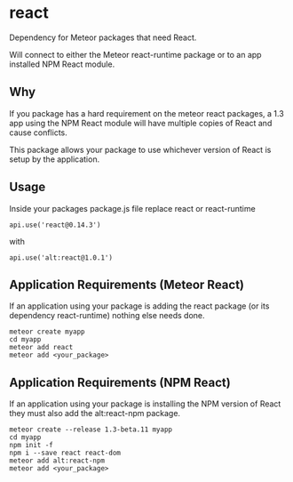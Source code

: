 # react

Dependency for Meteor packages that need React.

Will connect to either the Meteor react-runtime package or to an app installed NPM React module.

## Why

If you package has a hard requirement on the meteor react packages, a 1.3 app using the NPM React module will have multiple copies of React and cause conflicts.

This package allows your package to use whichever version of React is setup by the application.

## Usage

Inside your packages package.js file replace react or react-runtime

```
api.use('react@0.14.3')
```

with

```
api.use('alt:react@1.0.1')
```

## Application Requirements (Meteor React)

If an application using your package is adding the react package (or its dependency react-runtime) nothing else needs done.

```
meteor create myapp
cd myapp
meteor add react
meteor add <your_package>
```


## Application Requirements (NPM React)

If an application using your package is installing the NPM version of React they must also add the alt:react-npm package.

```
meteor create --release 1.3-beta.11 myapp
cd myapp
npm init -f
npm i --save react react-dom
meteor add alt:react-npm
meteor add <your_package>
```

